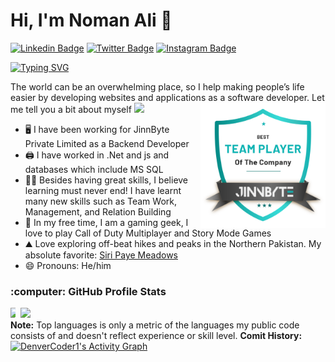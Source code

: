 # Hi, I'm Noman Ali :wave:
[![Linkedin Badge](https://img.shields.io/badge/-LinkedIn-0e76a8?style=flat-square&logo=Linkedin&logoColor=white)](https://linkedin.com/in/shahnomanali)
[![Twitter Badge](https://img.shields.io/badge/-Twitter-00acee?style=flat-square&logo=Twitter&logoColor=white)](https://twitter.com/ShahJe7109)
[![Instagram Badge](https://img.shields.io/badge/-Instagram-e4405f?style=flat-square&logo=Instagram&logoColor=white)](https://instagram.com/shahh_gi)

[![Typing SVG](https://readme-typing-svg.herokuapp.com?font=comfortaa&color=&size=25&height=40&lines=Nice+to+e-meet+you!;I'm+a+Software+Engineer;Tech+and+Travel+Blogger;and+a+homemade+chef%3F)](https://git.io/typing-svg)

The world can be an overwhelming place, so I help making people’s life easier by developing websites and applications as a software developer.
<a href="#"><img src="jb_badges.png" width="200" align="right" alt="avatar"/></a>
Let me tell you a bit about myself <img src="https://emojis.slackmojis.com/emojis/images/1520808873/3643/cool-doge.gif?1520808873" width="20" />
- :desktop_computer: I have been working for JinnByte Private Limited as a Backend Developer
- :printer: I have worked in .Net and js and databases which include MS SQL
- :technologist: Besides having great skills, I believe learning must never end! I have learnt many new skills such as Team Work, Management, and Relation Building
- :tennis: In my free time, I am a gaming geek, I love to play Call of Duty Multiplayer and Story Mode Games
- :mountain: Love exploring off-beat hikes and peaks in the Northern Pakistan. My absolute favorite: <a href="https://goo.gl/maps/zV3r6AYPzJPiWTPC9">Siri Paye Meadows</a>
- :smile: Pronouns: He/him
<h3>:computer: GitHub Profile Stats</h3>
<div style="display: flex;">
  <div style="padding-right: 0px;">
    <img width="50%" align="left" src="https://github-readme-stats.vercel.app/api?username=shah-noman&theme=radical" />
  </div>
  <div style="padding-right: 0px;">
    <img width="50%" src="https://github-readme-stats.vercel.app/api/top-langs/?username=shah-noman&layout=compact&theme=radical" />
  </div>
</div>
<b>Note:</b> Top languages is only a metric of the languages my public code consists of and doesn't reflect experience or skill level.
<b>Comit History:</b>
<a href="https://github.com/ashutosh00710/github-readme-activity-graph"><img alt="DenverCoder1's Activity Graph" src="https://github-readme-activity-graph.cyclic.app/graph/?username=shah-noman&bg_color=1F222E&color=F8D866&line=F85D7F&point=FFFFFF&hide_border=true" /></a>
